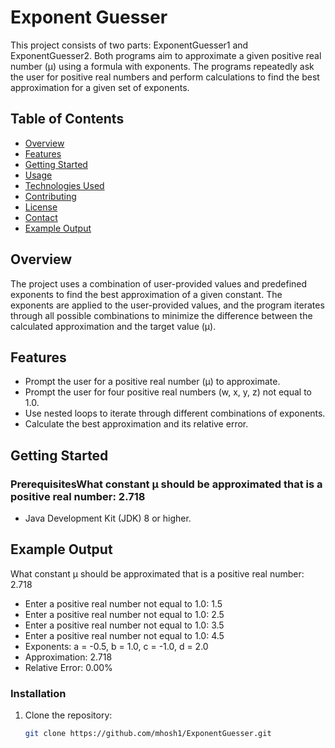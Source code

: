 # Exponent Guesser

This project consists of two parts: ExponentGuesser1 and ExponentGuesser2. Both programs aim to approximate a given positive real number (μ) using a formula with exponents. The programs repeatedly ask the user for positive real numbers and perform calculations to find the best approximation for a given set of exponents.

## Table of Contents

- [Overview](#overview)
- [Features](#features)
- [Getting Started](#getting-started)
- [Usage](#usage)
- [Technologies Used](#technologies-used)
- [Contributing](#contributing)
- [License](#license)
- [Contact](#contact)
- [Example Output](#example-output)

## Overview

The project uses a combination of user-provided values and predefined exponents to find the best approximation of a given constant. The exponents are applied to the user-provided values, and the program iterates through all possible combinations to minimize the difference between the calculated approximation and the target value (μ).

## Features

- Prompt the user for a positive real number (μ) to approximate.
- Prompt the user for four positive real numbers (w, x, y, z) not equal to 1.0.
- Use nested loops to iterate through different combinations of exponents.
- Calculate the best approximation and its relative error.

## Getting Started

### PrerequisitesWhat constant μ should be approximated that is a positive real number: 2.718

- Java Development Kit (JDK) 8 or higher.

## Example Output
What constant μ should be approximated that is a positive real number: 2.718

- Enter a positive real number not equal to 1.0: 1.5
- Enter a positive real number not equal to 1.0: 2.5
- Enter a positive real number not equal to 1.0: 3.5
- Enter a positive real number not equal to 1.0: 4.5
- Exponents: a = -0.5, b = 1.0, c = -1.0, d = 2.0
- Approximation: 2.718
- Relative Error: 0.00%


### Installation

1. Clone the repository:
   ```bash
   git clone https://github.com/mhosh1/ExponentGuesser.git

